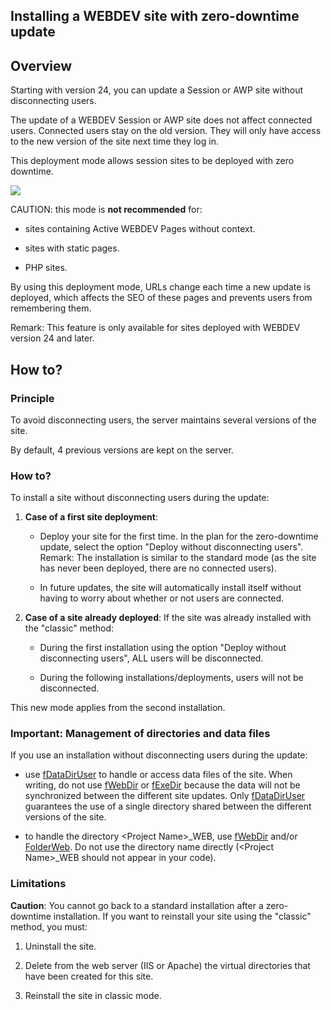 
## Installing a WEBDEV site with zero-downtime update
			

<a name="NOTE1"></a>
<a name="NOTE1_1"></a>


## Overview
<a name="overview_ELTTEXTE000141"></a>
Starting with version 24, you can update a Session or AWP site without disconnecting users.

The update of a WEBDEV Session or AWP site does not affect connected users. Connected users stay on the old version. They will only have access to the new version of the site next time they log in. 

This deployment mode allows session sites to be deployed with zero downtime. 


![](https://doc.pcsoft.fr/en-US/images/image.awp?langid=3&name=D%E9ploiement_sans_deconnexion%20-%20HC%20N%B0002.gif)


CAUTION: this mode is **not recommended** for: 

- sites containing Active WEBDEV Pages without context.

- sites with static pages. 

- PHP sites. 


By using this deployment mode, URLs change each time a new update is deployed, which affects the SEO of these pages and prevents users from remembering them. 

Remark: This feature is only available for sites deployed with WEBDEV version 24 and later. 

<a name="NOTE2"></a>
<a name="NOTE2_1"></a>


## How to?
<a name="how_ELTTEXTE000165"></a>


### Principle
<a name="principle_ELTPARAGRAPHE000033"></a>

To avoid disconnecting users, the server maintains several versions of the site. 

By default, 4 previous versions are kept on the server. 




### How to?
<a name="how_ELTPARAGRAPHE000041"></a>

To install a site without disconnecting users during the update: 

1. **Case of a first site deployment**: 

	- Deploy your site for the first time. 
			In the plan for the zero-downtime update, select the option "Deploy without disconnecting users". 
			Remark: The installation is similar to the standard mode (as the site has never been deployed, there are no connected users).

	- In future updates, the site will automatically install itself without having to worry about whether or not users are connected.




2. **Case of a site already deployed**: If the site was already installed with the "classic" method: 

	- During the first installation using the option "Deploy without disconnecting users", ALL users will be disconnected. 

	- During the following installations/deployments, users will not be disconnected. 


This new mode applies from the second installation.







### Important: Management of directories and data files
<a name="important_management_directories_and_data_files_ELTPARAGRAPHE000061"></a>

If you use an installation without disconnecting users during the update: 

- use [fDataDirUser](../WDLang1/3036071.md) to handle or access data files of the site. When writing, do not use [fWebDir](../WDLang1/3036052.md) or [fExeDir](../WDLang1/3036049.md) because the data will not be synchronized between the different site updates. Only [fDataDirUser](../WDLang1/3036071.md) guarantees the use of a single directory shared between the different versions of the site. 

- to handle the directory &lt;Project Name&gt;_WEB, use [fWebDir](../WDLang1/3036052.md) and/or [FolderWeb](../WDLang2/3012015.md). Do not use the directory name directly (&lt;Project Name&gt;_WEB should not appear in your code). 







### Limitations
<a name="limitations_ELTPARAGRAPHE000088"></a>

**Caution**: You cannot go back to a standard installation after a zero-downtime installation. If you want to reinstall your site using the "classic" method, you must: 

1. Uninstall the site.

2. Delete from the web server (IIS or Apache) the virtual directories that have been created for this site.

3. Reinstall the site in classic mode.





